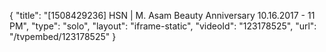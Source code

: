 {
    "title": "[1508429236] HSN | M. Asam Beauty Anniversary 10.16.2017 - 11 PM",
    "type": "solo",
    "layout": "iframe-static",
    "videoId": "123178525",
    "url": "\/tvpembed\/123178525"
}